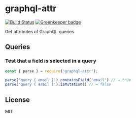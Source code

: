 # graphql-attr

[![Build Status](https://api.travis-ci.org/fstoerkle/graphql-test.svg?branch=master)](https://api.travis-ci.org/fstoerkle/graphql-test) [![Greenkeeper badge](https://badges.greenkeeper.io/fstoerkle/graphql-test.svg)](https://greenkeeper.io/)

Get attributes of GraphQL queries


## Queries

### Test that a field is selected in a query

```javascript
const { parse } = require('graphql-attr');

parse('query { email }').containsField('email') // → true
parse('query { email }').isMutation() // → false
```

## License

MIT

